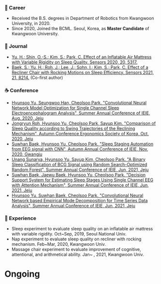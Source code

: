 
<!--
**HyunsooYu/HyunsooYu** is a ✨ _special_ ✨ repository because its `README.md` (this file) appears on your GitHub profile.
-->

### 🔭 Career
 * Received the B.S. degrees in Department of Robotics from Kwangwoon University, in 2020.
 * Since 2020, Joined the BCML. Seoul, Korea, as **Master Candidate** of Kwangwoon University.

### 📄 Journal
 * [Yu, H.; Shin, O.-S.; Kim, S.; Park, C. Effect of an Inflatable Air Mattress with Variable Rigidity on Sleep Quality. Sensors 2020, 20, 5317.](https://www.mdpi.com/1424-8220/20/18/5317)
 * [Baek, S.; Yu, H.; Roh, J.; Lee, J.; Sohn, I.; Kim, S.; Park, C. Effect of a Recliner Chair with Rocking Motions on Sleep Efficiency. Sensors 2021, 21, 8214.](https://www.mdpi.com/1424-8220/21/24/8214) (Co-first author)
### ☕ Conference
 * [Hyunsoo Yu, Seungwoo Han, Cheolsoo Park. "Convolutional Neural Network Model Optimization for Single Channel Sleep Electroencephalogram Analysis", Summer Annual Conference of IEIE, Aug. 2020, Jeju](http://www.dbpia.co.kr/journal/articleDetail?nodeId=NODE10448123)
 * [Jongryun Roh, Hyunsoo Yu, Cheolsoo Park, Sayup Kim. "Comparison of Sleep Quality according to Swing Trajectories of the Reclining Mechanism", Autumn Conference Ergonomics Society of Korea, Oct, 2020, Jeju](https://www.dbpia.co.kr/journal/articleDetail?nodeId=NODE10540469)
 * [Suwhan Baek, Hyunsoo Yu, Cheolsoo Park. "Sleep Staging Automation from EEG signal with CNN", Autumn Annual Conference of IEIE, Nov, 2020, Gwangju](https://www.dbpia.co.kr/pdf/pdfView.do?nodeId=NODE10521983&mark=0&useDate=&bookmarkCnt=0&ipRange=N&accessgl=Y&language=ko_KR)
 * [Unang Sunarya, Hyunsoo Yu, Sayup Kim, Cheolsoo Park. "A Binary Sleep Classification of BCG Signal using Random Search-Optimized Random Forest", Summer Annual Conference of IEIE, Jun, 2021, Jeju](https://www.dbpia.co.kr/pdf/pdfView.do?nodeId=NODE10591332&mark=0&useDate=&bookmarkCnt=0&ipRange=N&accessgl=Y&language=ko_KR)
 * [Suwhan Baek, Jaewu Baek, Hyunsoo Yu, Cheolsoo Park. "Decision Support System for Estimating Sleep Stages Using Single Channel EEG with Attention Mechanism", Summer Annual Conference of IEIE, Jun, 2021, Jeju](https://www.dbpia.co.kr/pdf/pdfView.do?nodeId=NODE10591478&mark=0&useDate=&bookmarkCnt=0&ipRange=N&accessgl=Y&language=ko_KR)
 * [Hyunsoo Yu, Suwhan Baek, Cheolsoo Park. "Convolutional Neural Network based Empirical Mode Decomposition for Time Series Data Analysis", Summer Annual Conference of IEIE, Jun, 2021, Jeju](https://www.dbpia.co.kr/pdf/pdfView.do?nodeId=NODE10591261&mark=0&useDate=&bookmarkCnt=0&ipRange=N&accessgl=Y&language=ko_KR)

### 🔬 Experience
 * Sleep experiment to evaluate sleep quality on an inflatable air mattress with variable rigidity. Oct~Sep, 2019, Seoul National Univ.
 * Nap experiment to evaluate sleep quality on recliner with rocking mechanism. Feb~Mar, 2020, Kwangwoon Univ.
 * Massage chair experiment to evaluate improvement of cognitive, attentional, and arithmetical ability. Jan~ , 2021, Kwangwoon Univ.
 
# Ongoing
